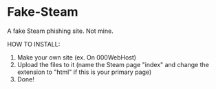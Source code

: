 # Fake-Steam
A fake Steam phishing site. Not mine.

HOW TO INSTALL:

1. Make your own site (ex. On 000WebHost)
2. Upload the files to it (name the Steam page "index" and change the extension to "html" if this is your primary page)
3. Done!

